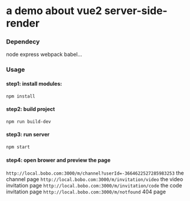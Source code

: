 # a demo about vue2 server-side-render
### Dependecy
node express webpack babel...
### Usage
#### step1: install modules:
``` npm install ```
#### step2: build project
``` npm run build-dev ```
#### step3: run server
``` npm start ```
#### step4: open brower and preview the page
``` http://local.bobo.com:3000/m/channel?userId=-3664622527285983253 ``` the channel page
``` http://local.bobo.com:3000/m/invitation/video ``` the video invitation page
``` http://local.bobo.com:3000/m/invitation/code ``` the code invitation page
``` http://local.bobo.com:3000/m/notfound ``` 404 page